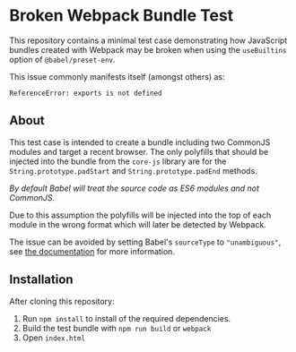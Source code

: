 # Broken Webpack Bundle Test

This repository contains a minimal test case demonstrating how JavaScript bundles created with Webpack may be broken when using the `useBuiltins` option of `@babel/preset-env`.

This issue commonly manifests itself (amongst others) as:

```
ReferenceError: exports is not defined
```


## About

This test case is intended to create a bundle including two CommonJS modules and target a recent browser. The only polyfills that should be injected into the bundle from the `core-js` library are for the `String.prototype.padStart` and `String.prototype.padEnd` methods.

_By default Babel will treat the source code as ES6 modules and not CommonJS._

Due to this assumption the polyfills will be injected into the top of each module in the wrong format which will later be detected by Webpack.

The issue can be avoided by setting Babel's `sourceType` to `"unambiguous"`, see [the documentation][1] for more information.


## Installation

After cloning this repository:

1. Run `npm install` to install of the required dependencies.
2. Build the test bundle with `npm run build` or `webpack`
3. Open `index.html`

[1]: https://babeljs.io/docs/en/options#sourcetype
